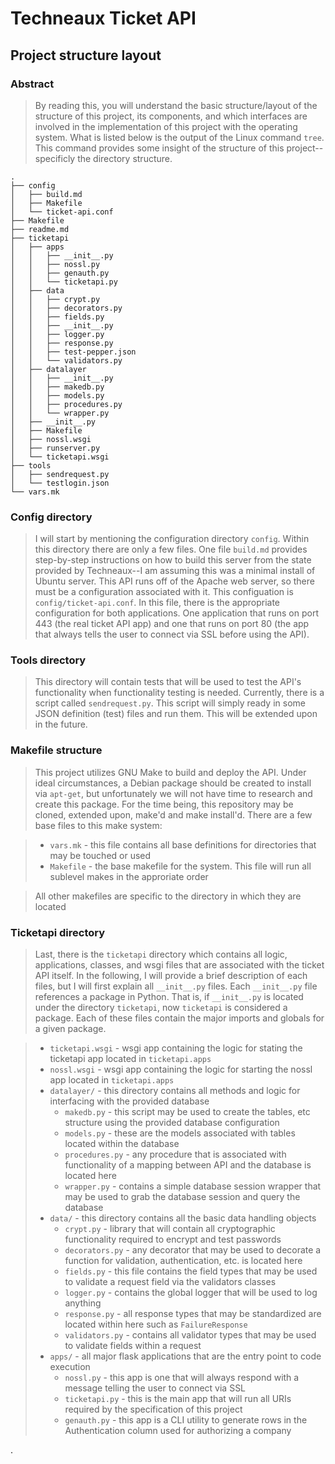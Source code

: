 # Techneaux Ticket API

## Project structure layout

### Abstract

> By reading this, you will understand the basic structure/layout of the structure of this project, its components, and which interfaces are involved in the implementation of this project with the operating system. What is listed below is the output of the Linux command `tree`. This command provides some insight of the structure of this project--specificly the directory structure.

```
.
├── config
│   ├── build.md
│   ├── Makefile
│   └── ticket-api.conf
├── Makefile
├── readme.md
├── ticketapi
│   ├── apps
│   │   ├── __init__.py
│   │   ├── nossl.py
│   │   ├── genauth.py
│   │   └── ticketapi.py
│   ├── data
│   │   ├── crypt.py
│   │   ├── decorators.py
│   │   ├── fields.py
│   │   ├── __init__.py
│   │   ├── logger.py
│   │   ├── response.py
│   │   ├── test-pepper.json
│   │   └── validators.py
│   ├── datalayer
│   │   ├── __init__.py
│   │   ├── makedb.py
│   │   ├── models.py
│   │   ├── procedures.py
│   │   └── wrapper.py
│   ├── __init__.py
│   ├── Makefile
│   ├── nossl.wsgi
│   ├── runserver.py
│   └── ticketapi.wsgi
├── tools
│   ├── sendrequest.py
│   └── testlogin.json
└── vars.mk
```

### Config directory

> I will start by mentioning the configuration directory `config`. Within this directory there are only a few files. One file `build.md` provides step-by-step instructions on how to build this server from the state provided by Techneaux--I am assuming this was a minimal install of Ubuntu server.  This API runs off of the Apache web server, so there must be a configuration associated with it. This configuation is `config/ticket-api.conf`. In this file, there is the appropriate configuration for both applications. One application that runs on port 443 (the real ticket API app) and one that runs on port 80 (the app that always tells the user to connect via SSL before using the API).

### Tools directory

> This directory will contain tests that will be used to test the API's functionality when functionality testing is needed. Currently, there is a script called `sendrequest.py`. This script will simply ready in some JSON definition (test) files and run them. This will be extended upon in the future.

### Makefile structure

> This project utilizes GNU Make to build and deploy the API. Under ideal circumstances, a Debian package should be created to install via `apt-get`, but unfortunately we will not have time to research and create this package. For the time being, this repository may be cloned, extended upon, make'd and make install'd. There are a few base files to this make system:

> - `vars.mk` - this file contains all base definitions for directories that may be touched or used
> - `Makefile` - the base makefile for the system. This file will run all sublevel makes in the approriate order

> All other makefiles are specific to the directory in which they are located

### Ticketapi directory

> Last, there is the `ticketapi` directory which contains all logic, applications, classes, and wsgi files that are associated with the ticket API itself. In the following, I will provide a brief description of each files, but I will first explain all `__init__.py` files. Each `__init__.py` file references a package in Python. That is, if `__init__.py` is located under the directory `ticketapi`, now `ticketapi` is considered a package. Each of these files contain the major imports and globals for a given package.

> - `ticketapi.wsgi` - wsgi app containing the logic for stating the ticketapi app located in `ticketapi.apps`
> - `nossl.wsgi` - wsgi app containing the logic for starting the nossl app located in `ticketapi.apps`
> - `datalayer/` - this directory contains all methods and logic for interfacing with the provided database
>   - `makedb.py` - this script may be used to create the tables, etc structure using the provided database configuration
>   - `models.py` - these are the models associated with tables located within the database
>   - `procedures.py` - any procedure that is associated with functionality of a mapping between API and the database is located here
>   - `wrapper.py` - contains a simple database session wrapper that may be used to grab the database session and query the database
> - `data/` - this directory contains all the basic data handling objects
>   - `crypt.py` - library that will contain all cryptographic functionality required to encrypt and test passwords
>   - `decorators.py` - any decorator that may be used to decorate a function for validation, authentication, etc. is located here
>   - `fields.py` - this file contains the field types that may be used to validate a request field via the validators classes
>   - `logger.py` - contains the global logger that will be used to log anything
>   - `response.py` - all response types that may be standardized are located within here such as `FailureResponse`
>   - `validators.py` - contains all validator types that may be used to validate fields within a request
> - `apps/` - all major flask applications that are the entry point to code execution
>   - `nossl.py` - this app is one that will always respond with a message telling the user to connect via SSL
>   - `ticketapi.py` - this is the main app that will run all URIs required by the specification of this project
>   - `genauth.py` - this app is a CLI utility to generate rows in the Authentication column used for authorizing a company









.
